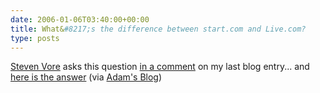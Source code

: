 ```yaml
---
date: 2006-01-06T03:40:00+00:00
title: What&#8217;s the difference between start.com and Live.com?
type: posts
---
```

[Steven Vore](http://steven.vorefamily.net/) asks this question [in a comment](http://blogs.duncanmackenzie.net/duncanma/archive/2006/01/04/3491.aspx#3511) on my last blog entry... and [here is the answer](http://spaces.msn.com/members/sanaz/Blog/cns!1pjMasE-oWf_4mTADbVaTnXg!893.entry) (via [Adam's Blog](http://www.adamkinney.com/note.aspx?id=93))
